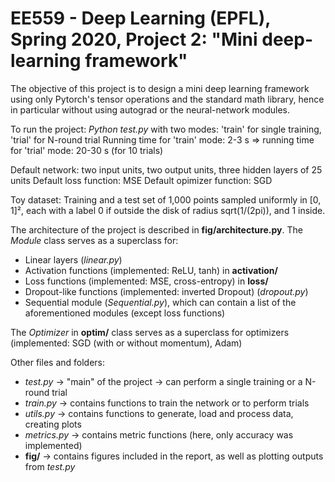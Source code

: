 # EE559 - Deep Learning (EPFL), Spring 2020, Project 2: "Mini deep-learning framework"

The objective of this project is to design a mini deep learning framework using only Pytorch's
tensor operations and the standard math library, hence in particular without using autograd or the
neural-network modules.

To run the project: *Python test.py* with two modes: 'train' for single training, 'trial' for N-round trial
Running time for 'train' mode: 2-3 s => running time for 'trial' mode: 20-30 s (for 10 trials)

Default network: two input units, two output units, three hidden layers of 25 units
Default loss function: MSE
Default opimizer function: SGD

Toy dataset: Training and a test set of 1,000 points sampled uniformly in [0, 1]², each with a label 0 if outside the disk of radius sqrt(1/(2pi)), and 1 inside.

The architecture of the project is described in **fig/architecture.py**. 
The *Module* class serves as a superclass for:
* Linear layers (*linear.py*)
* Activation functions (implemented: ReLU, tanh) in **activation/**
* Loss functions (implemented: MSE, cross-entropy) in **loss/**
* Dropout-like functions (implemented: inverted Dropout) (*dropout.py*)
* Sequential module (*Sequential.py*), which can contain a list of the aforementioned modules (except loss functions)

The *Optimizer* in **optim/** class serves as a superclass for optimizers (implemented: SGD (with or without momentum), Adam)

Other files and folders:
* *test.py* -> "main" of the project -> can perform a single training or a N-round trial
* *train.py* -> contains functions to train the network or to perform trials
* *utils.py* -> contains functions to generate, load and process data, creating plots
* *metrics.py* -> contains metric functions (here, only accuracy was implemented)
* **fig/** -> contains figures included in the report, as well as plotting outputs from *test.py*
